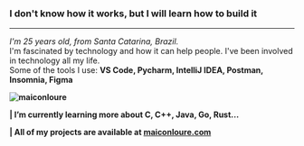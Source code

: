 
### I don't know how it works, but I will learn how to build it ###

***

<p><i>I'm 25 years old, from Santa Catarina, Brazil.</i></br>
I'm fascinated by technology and how it can help people. I've been involved in technology all my life.</br>
Some of the tools I use: <b>VS Code, Pycharm, IntelliJ IDEA, Postman, Insomnia, Figma
</p>

<p align="left"> <img src="https://komarev.com/ghpvc/?username=maiconloure&label=Profile%20views&color=0e75b6&style=flat" alt="maiconloure" /> </p>

| I’m currently learning more about **C, C++, Java, Go, Rust...**

| All of my projects are available at [maiconloure.com](maiconloure.com)
